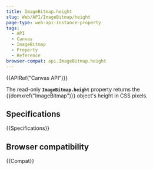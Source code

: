 ```yaml
---
title: ImageBitmap.height
slug: Web/API/ImageBitmap/height
page-type: web-api-instance-property
tags:
  - API
  - Canvas
  - ImageBitmap
  - Property
  - Reference
browser-compat: api.ImageBitmap.height
---
```

{{APIRef("Canvas API")}}

The read-only **`ImageBitmap.height`** property returns the {{domxref("ImageBitmap")}} object's height in CSS pixels.

## Specifications

{{Specifications}}

## Browser compatibility

{{Compat}}

